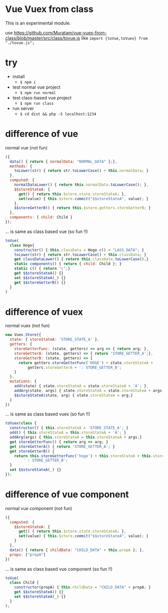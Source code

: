 # Vue Vuex from class

This is an experimental module.

use
https://github.com/Muratam/vue-vuex-from-class/blob/master/src/class/tovue.js like
`import {toVue,toVuex} from "./tovue.js";`

# try

- install
  - `$ npm i`
- test normal vue project
  - `$ npm run normal`
- test class-based vue project
  - `$ npm run class`
- run server
  - `$ cd dist && php -S localhost:1234`

# difference of vue
normal vue (not fun)
```js
({
  data() { return { normalData: "NORMAL_DATA" };},
  methods: {
    toLower(str) { return str.toLowerCase() + this.normalData; }
  },
  computed: {
    normalDataLower() { return this.normalData.toLowerCase(); },
    $$storeStateA: {
      get() { return this.$store.state.storeStateA; },
      set(value) { this.$store.commit("$$storeStateA", value); }
    },
    $$storeGetterB() { return this.$store.getters.storeGetterB; }
  },
  components: { child: Child }
});
```

... is same as class based vue (so fun !!)

```js
toVue(
  class Hoge{
    constructor() { this.classData = Hoge.c() + "LASS_DATA"; }
    toLower(str) { return str.toLowerCase() + this.classData; }
    get classDataLower() { return this.classData.toLowerCase();}
    static components() { return { child: Child }; }
    static c() { return "c";}
    get $$storeStateA() {}
    set $$storeStateA(_) {}
    get $$storeGetterB() {}
  }
)
```

# difference of vuex

normal vuex (not fun)
```js
new Vuex.Store({
  state: { storeStateA: 'STORE_STATE_A' },
  getters: {
    storeGetterFunc: (state, getters) => arg => { return arg; },
    storeGetterA: (state, getters) => { return 'STORE_GETTER_A';},
    storeGetterB: (state, getters) => {
      return getters.storeGetterFunc('HOGE') + state.storeStateA +
          getters.storeGetterA + ': STORE_GETTER_B';
    }
  },
  mutations: {
    add(state) { state.storeStateA = state.storeStateA + 'A'; },
    addArg(state, args) { state.storeStateA = state.storeStateA + args;},
    $$storeStateA(state, arg) { state.storeStateA = arg;}
  }
})
```

... is same as class based vuex (so fun !!)
```js
toVuex(class {
  constructor() { this.storeStateA = 'STORE_STATE_A'; }
  add() { this.storeStateA = this.storeStateA + 'A'; }
  addArg(args) { this.storeStateA = this.storeStateA + args;}
  get storeGetterFunc() { return arg => arg; }
  get storeGetterA() { return 'STORE_GETTER_A'; }
  get storeGetterB() {
    return this.storeGetterFunc('hoge') + this.storeStateA + this.storeGetterA +
        ' : STORE_GETTER_B';
  }
  set $$storeStateA(_) {}
});
```

# difference of vue component
normal vue component (not fun)

```js
({
  computed: {
    $$storeStateA: {
      get() { return this.$store.state.storeStateA; },
      set(value) { this.$store.commit("$$storeStateA", value); }
    }
  },
  data() { return { childData: "CHILD_DATA" + this.propA }; },
  props: ["propA"]
})
```

... is same as class based vue component (so fun !!)

```js
toVue(
  class Child {
    constructor(propA) { this.childData = "CHILD_DATA" + propA; }
    get $$storeStateA() {}
    set $$storeStateA(_) {}
  }
);
```
